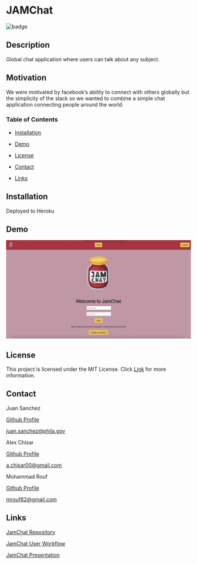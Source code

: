 # JAMChat

![badge](https://img.shields.io/badge/License-MIT-blue?style=plastic)

## Description

Global chat application where users can talk about any subject.

## Motivation

We were motivated by facebook’s ability to connect with others globally but the simplicity of the slack so we wanted to combine a simple chat application connecting people around the world.

### Table of Contents

* [Installation](#installation)

* [Demo](#demo)

* [License](#license)

* [Contact](#contact)

* [Links](#links)

## Installation

Deployed to Heroku

## Demo

![jamchat](./public/images/jamchatdemo.gif)

## License

This project is licensed under the MIT License.
Click [Link](https://choosealicense.com/licenses/mit/) for more information.

## Contact

Juan Sanchez

[Github Profile](https://github.com/karizmatik215)

juan.sanchez@phila.gov

Alex Chisar

[Github Profile](https://github.com/Arivas00)

a.chisar00@gmail.com

Mohammad Rouf

[Github Profile](https://github.com/mrouf82)

mrouf82@gmail.com

## Links

[JamChat Repository](https://github.com/Arivas00/JAMChat)

[JamChat User Workflow](https://docs.google.com/document/d/1fQLXkvS7oQ8BPgvhloA0_IRQSUBL0_pSvyhKCAf4EbI/edit?ts=60625ff4)

[JamChat Presentation](https://docs.google.com/presentation/d/1wINoc51DG0HzBdhsjOuFsqTMqFM9qHN14n4eD1bQtc4/edit?usp=sharing)
